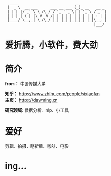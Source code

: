 
```
  ____                           _             
 |  _ \  __ ___      ___ __ ___ (_)_ __   __ _ 
 | | | |/ _` \ \ /\ / / '_ ` _ \| | '_ \ / _` |
 | |_| | (_| |\ V  V /| | | | | | | | | | (_| |
 |____/ \__,_| \_/\_/ |_| |_| |_|_|_| |_|\__, |
                                         |___/ 
```

# **爱折腾，小软件，费大劲**
# 简介
**from：** 中国传媒大学  <br>

**知乎：** https://www.zhihu.com/people/sixiaofan <br>
**主页：**  https://dawming.cn <br>

**研究领域:** 数据分析、nlp、小工具 <br>


# 爱好
剪辑、拍摄、瞎折腾、咖啡、电影

# ing...

